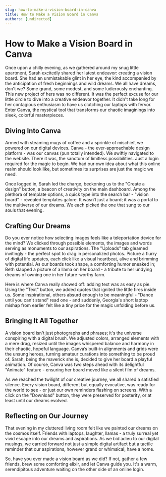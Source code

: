 ```yaml
---
slug: how-to-make-a-vision-board-in-canva
title: How to Make a Vision Board in Canva
authors: [undirected]
---
```


# How to Make a Vision Board in Canva

Once upon a chilly evening, as we gathered around my snug little apartment, Sarah excitedly shared her latest endeavor: creating a vision board. She had an unmistakable glint in her eye, the kind accompanied by the anticipation of fresh beginnings and wild dreams. We all have dreams, don't we? Some grand, some modest, and some ludicrously enchanting. This new project of hers was no different. It was the perfect excuse for our little circle to dive into a creative endeavor together. It didn't take long for her contagious enthusiasm to have us clutching our laptops with fervor. Enter Canva, the mystical tool that transforms our chaotic imaginings into sleek, colorful masterpieces.

## Diving Into Canva

Armed with steaming mugs of coffee and a sprinkle of mischief, we powered on our digital devices. Canva - the ever-approachable design platform - was our canvas (pun totally intended). We swiftly navigated to the website. There it was, the sanctum of limitless possibilities. Just a login required for the magic to begin. We had our own idea about what this online realm should look like, but sometimes its surprises are just the magic we need.

Once logged in, Sarah led the charge, beckoning us to the "Create a design" button, a beacon of creativity on the main dashboard. Among the plethora of template options, a quick type into the search bar - "vision board" - revealed templates galore. It wasn’t just a board; it was a portal to the multiverse of our dreams. We each picked the one that sung to our souls that evening.

## Crafting Our Dreams

Do you ever notice how selecting images feels like a teleportation device for the mind? We clicked through possible elements, the images and words serving as monuments to our aspirations. The "Uploads" tab gleamed invitingly - the perfect spot to drag in personalized photos. Picture a flurry of digital life updates, each click like a visual heartbeat, alive and brimming with potential. As our boards took shape, a comforting humor sneaked in; Beth slapped a picture of a llama on her board - a tribute to her undying dreams of owning one in her future-worthy farm.

Here is where Canva really showed off: adding text was as easy as pie. Using the "Text" button, we added quotes that ignited the little fires inside us. Some inspirational, others absurd enough to be meaningful - "Dance until you can't stand" read one - and suddenly, Georgia's short laptop mishap from earlier felt like a tiny price for the magic unfolding before us.

## Bringing It All Together

A vision board isn't just photographs and phrases; it's the universe conspiring with a digital brush. We adjusted colors, arranged elements with a mere drag, resized until the images whispered balance and harmony in their chaotic, hopeful language. Canva’s built-in alignments and grids were the unsung heroes, turning amateur curations into something to be proud of. Sarah, being the maverick she is, decided to give her board a playful animation. Of course, Canva was two steps ahead with its delightful "Animate" feature - ensuring her board moved like a silent film of dreams.

As we reached the twilight of our creative journey, we all shared a satisfied silence. Every vision board, different but equally evocative, was ready for the world to see - or just our own reminders flashing on screens. With a click on the "Download" button, they were preserved for posterity, or at least until our dreams evolved.

## Reflecting on Our Journey

That evening in my cluttered living room felt like we painted our dreams on the cosmos itself. Friends with laptops, laughter, llamas - a truly surreal yet vivid escape into our dreams and aspirations. As we bid adieu to our digital musings, we carried forward not just a simple digital artifact but a tactile reminder that our aspirations, however grand or whimsical, have a home.

So, have you ever made a vision board as we did? If not, gather a few friends, brew some comforting elixir, and let Canva guide you. It's a warm, serendipitous adventure waiting on the other side of an online login.